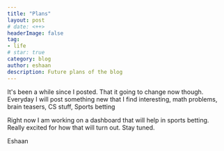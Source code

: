 ```yaml
---
title: "Plans"
layout: post
# date: <++>
headerImage: false
tag:
- life
# star: true
category: blog
author: eshaan 
description: Future plans of the blog
---
```

It's been a while since I posted. That it going to change now though. Everyday I will post something new that I find interesting, math problems, brain teasers, CS stuff, Sports betting

Right now I am working on a dashboard that will help in sports betting. Really excited for how that will turn out. Stay tuned. 

Eshaan